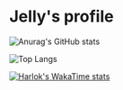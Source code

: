 # Jelly's profile
![Anurag's GitHub stats](https://github-readme-stats.vercel.app/api?username=jellyqwq&show_icons=true&theme=radical)

![Top Langs](https://github-readme-stats.vercel.app/api/top-langs/?username=jellyqwq&size_weight=0.5&count_weight=0.5)

[![Harlok's WakaTime stats](https://github-readme-stats.vercel.app/api/wakatime?username=jellyqwq&layout=compact)](https://github.com/anuraghazra/github-readme-stats)




